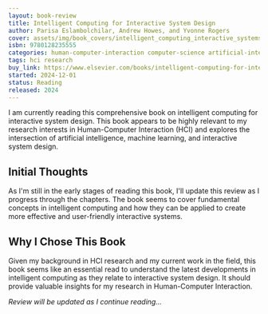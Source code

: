 ```yaml
---
layout: book-review
title: Intelligent Computing for Interactive System Design
author: Parisa Eslambolchilar, Andrew Howes, and Yvonne Rogers
cover: assets/img/book_covers/intelligent_computing_interactive_systems.jpg
isbn: 9780128235555
categories: human-computer-interaction computer-science artificial-intelligence machine-learning
tags: hci research
buy_link: https://www.elsevier.com/books/intelligent-computing-for-interactive-system-design/eslambolchilar/978-0-12-823555-5
started: 2024-12-01
status: Reading
released: 2024
---
```


I am currently reading this comprehensive book on intelligent computing for interactive system design. This book appears to be highly relevant to my research interests in Human-Computer Interaction (HCI) and explores the intersection of artificial intelligence, machine learning, and interactive system design.

## Initial Thoughts

As I'm still in the early stages of reading this book, I'll update this review as I progress through the chapters. The book seems to cover fundamental concepts in intelligent computing and how they can be applied to create more effective and user-friendly interactive systems.

## Why I Chose This Book

Given my background in HCI research and my current work in the field, this book seems like an essential read to understand the latest developments in intelligent computing as they relate to interactive system design. It should provide valuable insights for my research in Human-Computer Interaction.

*Review will be updated as I continue reading...*
